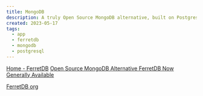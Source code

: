 ```yaml
---
title: MongoDB
description: A truly Open Source MongoDB alternative, built on Postgres
created: 2023-05-17
tags:
  - app
  - ferretdb
  - mongodb
  - postgresql
---
```


[Home - FerretDB](https://www.ferretdb.io/)
[Open Source MongoDB Alternative FerretDB Now Generally Available](https://www.infoq.com/news/2023/05/ferretdb-mongodb-ga/)

[FerretDB org](https://github.com/FerretDB/)
